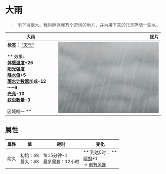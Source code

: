 # 大雨  
> 雨下得很大。我得确保我有个遮雨的地方，并为接下来的几天存储一些水。  
  
  大雨  |   图片   
 ----  |  ----:   
 **标签：**	[“天气”](tag_Weather.md)<br><br>** 效果: **<br>[体感温度](TemperaturePerceived.md)+26<br>[阳光强度](SunStrength.md)<br>[降水值](RainValue.md)+5<br>[雨水计数器](RainCounter.md)加成-12～-6<br>[光亮](Light.md)-10<br>[蚊虫数量](BugPopulation.md)-3<br><br>** 区域唯一 **  |  ![](Sprite/WeatherHeavyRain_0.png)   
  
## 属性   
属性  |  值  |  耗时  |  变化  
----  |  ----  |  ----  |  ----  
耐久  |  初始：48<br>最大：48  |  每15分钟-1<br>最多需要：12小时  |  ** 到达0时： **<br>[晴朗](TropicalIsland_ClearStart.md)+1 <br>→ [前有风暴](OpenSea_StormFront.md)  
